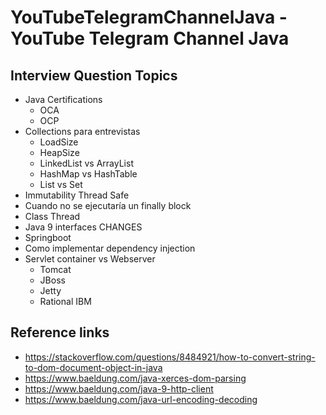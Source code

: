 # YouTubeTelegramChannelJava - YouTube Telegram Channel Java

## Interview Question Topics

- Java Certifications 
  - OCA
  - OCP
- Collections para entrevistas
  - LoadSize
  - HeapSize
  - LinkedList vs ArrayList
  - HashMap vs HashTable
  - List vs Set
- Immutability Thread Safe
- Cuando no se ejecutaría un finally block
- Class Thread
- Java 9 interfaces CHANGES
- Springboot
- Como implementar dependency injection
- Servlet container vs Webserver
  - Tomcat
  - JBoss
  - Jetty
  - Rational IBM

## Reference links
- https://stackoverflow.com/questions/8484921/how-to-convert-string-to-dom-document-object-in-java
- https://www.baeldung.com/java-xerces-dom-parsing
- https://www.baeldung.com/java-9-http-client
- https://www.baeldung.com/java-url-encoding-decoding